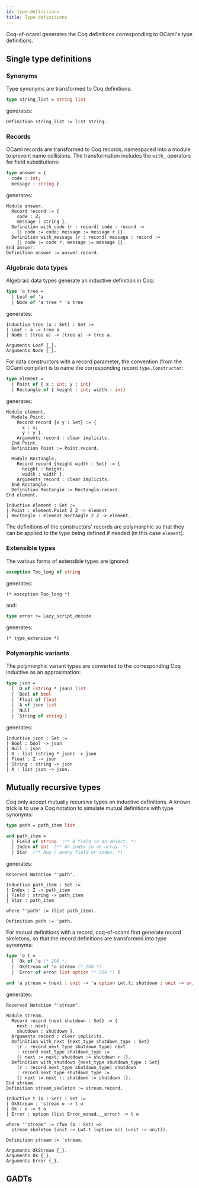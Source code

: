 ```yaml
---
id: type-definitions
title: Type definitions
---
```


Coq-of-ocaml generates the Coq definitions corresponding to OCaml's type definitions.

## Single type definitions
### Synonyms
Type synonyms are transformed to Coq definitions:
```ocaml
type string_list = string list
```
generates:
```coq
Definition string_list := list string.
```

### Records
OCaml records are transformed to Coq records, namespaced into a module to prevent name collisions. The transformation includes the `with_` operators for field substitutions:
```ocaml
type answer = {
  code : int;
  message : string }
```
generates:
```coq
Module answer.
  Record record := {
    code : Z;
    message : string }.
  Definition with_code (r : record) code : record :=
    {| code := code; message := message r |}.
  Definition with_message (r : record) message : record :=
    {| code := code r; message := message |}.
End answer.
Definition answer := answer.record.
```

### Algebraic data types
Algebraic data types generate an inductive definition in Coq:
```ocaml
type 'a tree =
  | Leaf of 'a
  | Node of 'a tree * 'a tree
```
generates:
```coq
Inductive tree (a : Set) : Set :=
| Leaf : a -> tree a
| Node : (tree a) -> (tree a) -> tree a.

Arguments Leaf {_}.
Arguments Node {_}.
```
For data constructors with a record parameter, the convention (from the OCaml compiler) is to name the corresponding record `type.Constructor`:
```ocaml
type element =
  | Point of { x : int; y : int}
  | Rectangle of { height : int; width : int}
```
generates:
```coq
Module element.
  Module Point.
    Record record {x y : Set} := {
      x : x;
      y : y }.
    Arguments record : clear implicits.
  End Point.
  Definition Point := Point.record.
  
  Module Rectangle.
    Record record {height width : Set} := {
      height : height;
      width : width }.
    Arguments record : clear implicits.
  End Rectangle.
  Definition Rectangle := Rectangle.record.
End element.

Inductive element : Set :=
| Point : element.Point Z Z -> element
| Rectangle : element.Rectangle Z Z -> element.
```
The definitions of the constructors' records are polymorphic so that they can be applied to the type being defined if needed (in this case `element`).

### Extensible types
The various forms of extensible types are ignored:
```ocaml
exception Too_long of string
```
generates:
```coq
(* exception Too_long *)
```
and:
```ocaml
type error += Lazy_script_decode
```
generates:
```coq
(* type_extension *)
```

### Polymorphic variants
The polymorphic variant types are converted to the corresponding Coq inductive as an approximation:
```ocaml
type json =
  [ `O of (string * json) list
  | `Bool of bool
  | `Float of float
  | `A of json list
  | `Null
  | `String of string ]
```
generates:
```coq
Inductive json : Set :=
| Bool : bool -> json
| Null : json
| O : list (string * json) -> json
| Float : Z -> json
| String : string -> json
| A : list json -> json.
```

## Mutually recursive types
Coq only accept mutually recursive types on inductive definitions. A known trick is to use a Coq notation to simulate mutual definitions with type synonyms:
```ocaml
type path = path_item list

and path_item =
  | Field of string  (** A field in an object. *)
  | Index of int  (** An index in an array. *)
  | Star  (** Any / every field or index. *)
```
generates:
```coq
Reserved Notation "'path".

Inductive path_item : Set :=
| Index : Z -> path_item
| Field : string -> path_item
| Star : path_item

where "'path" := (list path_item).

Definition path := 'path.
```
For mutual definitions with a record, coq-of-ocaml first generate record skeletons, so that the record definitions are transformed into type synonyms:
```ocaml
type 'o t =
  [ `Ok of 'o (* 200 *)
  | `OkStream of 'o stream (* 200 *)
  | `Error of error list option (* 500 *) ]

and 'a stream = {next : unit -> 'a option Lwt.t; shutdown : unit -> unit}
```
generates:
```coq
Reserved Notation "'stream".

Module stream.
  Record record {next shutdown : Set} := {
    next : next;
    shutdown : shutdown }.
  Arguments record : clear implicits.
  Definition with_next {next_type shutdown_type : Set}
    (r : record next_type shutdown_type) next
    : record next_type shutdown_type :=
    {| next := next; shutdown := shutdown r |}.
  Definition with_shutdown {next_type shutdown_type : Set}
    (r : record next_type shutdown_type) shutdown
    : record next_type shutdown_type :=
    {| next := next r; shutdown := shutdown |}.
End stream.
Definition stream_skeleton := stream.record.

Inductive t (o : Set) : Set :=
| OkStream : 'stream o -> t o
| Ok : o -> t o
| Error : option (list Error_monad.__error) -> t o

where "'stream" := (fun (a : Set) =>
  stream_skeleton (unit -> Lwt.t (option a)) (unit -> unit)).

Definition stream := 'stream.

Arguments OkStream {_}.
Arguments Ok {_}.
Arguments Error {_}.
```

## GADTs
